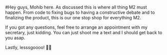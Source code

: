 #Hey guys, Mohib here.
As discussed this is where all thing M2 must happen. From code to fixing bugs to having a constructive debate and to finalizing the product, this is our one stop shop for everything M2.

If you got any questions, feel free to arrange an appointment with my secretary, just kidding. You can just shoot me a text and I should get back to you asap.

Lastly, lesssgoooo! 🚀🚀
